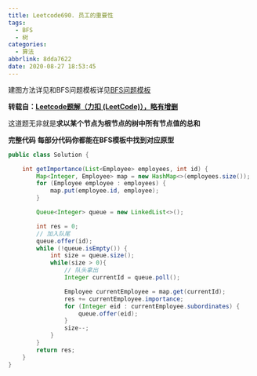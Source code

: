 ```yaml
---
title: Leetcode690. 员工的重要性
tags:
  - BFS
  - 树
categories:
  - 算法
abbrlink: 8dda7622
date: 2020-08-27 18:53:45
---
```


建图方法详见和BFS问题模板详见[BFS问题模板](./BFS问题模板.md)

**转载自：[Leetcode题解（力扣 (LeetCode)），略有增删](https://leetcode-cn.com/problems/n-ary-tree-level-order-traversal/solution/ncha-shu-de-ceng-xu-bian-li-by-leetcode/)**

<!-- more -->

这道题无非就是**求以某个节点为根节点的树中所有节点值的总和**

**完整代码**
**每部分代码你都能在BFS模板中找到对应原型**

```java
public class Solution {

    int getImportance(List<Employee> employees, int id) {
        Map<Integer, Employee> map = new HashMap<>(employees.size());
        for (Employee employee : employees) {
            map.put(employee.id, employee);
        }

        Queue<Integer> queue = new LinkedList<>();

        int res = 0;
        // 加入队尾
        queue.offer(id);
        while (!queue.isEmpty()) {
            int size = queue.size();
            while(size > 0){
                // 队头拿出
                Integer currentId = queue.poll();

                Employee currentEmployee = map.get(currentId);
                res += currentEmployee.importance;
                for (Integer eid : currentEmployee.subordinates) {
                    queue.offer(eid);
                }
                size--;
            }
        }
        return res;
    }
}
```

